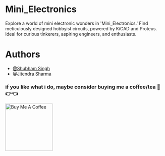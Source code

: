 # Mini_Electronics
Explore a world of mini electronic wonders in 'Mini_Electronics.' Find meticulously designed hobbyist circuits, powered by KiCAD and Proteus. Ideal for curious tinkerers, aspiring engineers, and enthusiasts.

# Authors 
- [@Shubham Singh](https://github.com/Shubham722-227)
- [@Jitendra Sharma](https://github.com/jitendrasharma04)

### if you like what i do, maybe consider buying me a coffee/tea 🥺👉👈
<a href="https://www.buymeacoffee.com/techs4shubq" target="_blank"><img src="https://cdn.buymeacoffee.com/buttons/v2/default-red.png" alt="Buy Me A Coffee" width="150" ></a>
